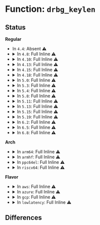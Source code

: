 # Function: <code>drbg_keylen</code>

## Status
<b>Regular</b>
<ul>
<li>
In <code>4.4</code>: Absent ⚠️
</li>
<li>
<details>
<summary>In <code>4.8</code>: Full Inline ⚠️</summary>

**Collision:** Unique Static

**Inline:** Full

**Transformation:** False

**Instances:**

```
In crypto/drbg.c (ffffffff813edbc8)
Location: include/crypto/drbg.h:154
Inline: True
Inline callers:
  - crypto/drbg.c:drbg_ctr_update
  - crypto/drbg.c:drbg_ctr_update
  - crypto/drbg.c:drbg_ctr_update
  - crypto/drbg.c:drbg_ctr_df
  - crypto/drbg.c:drbg_ctr_df
  - crypto/drbg.c:drbg_ctr_df
```
</details>
</li>
<li>
<details>
<summary>In <code>4.10</code>: Full Inline ⚠️</summary>

**Collision:** Unique Static

**Inline:** Full

**Transformation:** False

**Instances:**

```
In crypto/drbg.c (ffffffff81407408)
Location: include/crypto/drbg.h:156
Inline: True
Inline callers:
  - crypto/drbg.c:drbg_ctr_update
  - crypto/drbg.c:drbg_ctr_update
  - crypto/drbg.c:drbg_ctr_update
  - crypto/drbg.c:drbg_ctr_df
  - crypto/drbg.c:drbg_ctr_df
  - crypto/drbg.c:drbg_ctr_df
```
</details>
</li>
<li>
<details>
<summary>In <code>4.13</code>: Full Inline ⚠️</summary>

**Collision:** Unique Static

**Inline:** Full

**Transformation:** False

**Instances:**

```
In crypto/drbg.c (ffffffff81414aa0)
Location: include/crypto/drbg.h:156
Inline: True
Inline callers:
  - crypto/drbg.c:drbg_ctr_update
  - crypto/drbg.c:drbg_ctr_update
  - crypto/drbg.c:drbg_ctr_update
  - crypto/drbg.c:drbg_ctr_df
  - crypto/drbg.c:drbg_ctr_df
  - crypto/drbg.c:drbg_ctr_df
```
</details>
</li>
<li>
<details>
<summary>In <code>4.15</code>: Full Inline ⚠️</summary>

**Collision:** Unique Static

**Inline:** Full

**Transformation:** False

**Instances:**

```
In crypto/drbg.c (ffffffff8143f250)
Location: include/crypto/drbg.h:155
Inline: True
Inline callers:
  - crypto/drbg.c:drbg_ctr_update
  - crypto/drbg.c:drbg_ctr_update
  - crypto/drbg.c:drbg_ctr_update
  - crypto/drbg.c:drbg_ctr_df
  - crypto/drbg.c:drbg_ctr_df
  - crypto/drbg.c:drbg_ctr_df
```
</details>
</li>
<li>
<details>
<summary>In <code>4.18</code>: Full Inline ⚠️</summary>

**Collision:** Unique Static

**Inline:** Full

**Transformation:** False

**Instances:**

```
In crypto/drbg.c (ffffffff8147208e)
Location: include/crypto/drbg.h:155
Inline: True
Inline callers:
  - crypto/drbg.c:drbg_ctr_update
  - crypto/drbg.c:drbg_ctr_update
  - crypto/drbg.c:drbg_ctr_update
  - crypto/drbg.c:drbg_ctr_df
  - crypto/drbg.c:drbg_ctr_df
  - crypto/drbg.c:drbg_ctr_df
  - crypto/drbg.c:drbg_ctr_df
```
</details>
</li>
<li>
<details>
<summary>In <code>5.0</code>: Full Inline ⚠️</summary>

**Collision:** Unique Static

**Inline:** Full

**Transformation:** False

**Instances:**

```
In crypto/drbg.c (ffffffff8149041e)
Location: include/crypto/drbg.h:154
Inline: True
Inline callers:
  - crypto/drbg.c:drbg_ctr_update
  - crypto/drbg.c:drbg_ctr_update
  - crypto/drbg.c:drbg_ctr_update
  - crypto/drbg.c:drbg_ctr_df
  - crypto/drbg.c:drbg_ctr_df
  - crypto/drbg.c:drbg_ctr_df
  - crypto/drbg.c:drbg_ctr_df
```
</details>
</li>
<li>
<details>
<summary>In <code>5.3</code>: Full Inline ⚠️</summary>

**Collision:** Unique Static

**Inline:** Full

**Transformation:** False

**Instances:**

```
In crypto/drbg.c (ffffffff814bd5ce)
Location: include/crypto/drbg.h:156
Inline: True
Inline callers:
  - crypto/drbg.c:drbg_ctr_update
  - crypto/drbg.c:drbg_ctr_update
  - crypto/drbg.c:drbg_ctr_update
  - crypto/drbg.c:drbg_ctr_df
  - crypto/drbg.c:drbg_ctr_df
  - crypto/drbg.c:drbg_ctr_df
  - crypto/drbg.c:drbg_ctr_df
```
</details>
</li>
<li>
<details>
<summary>In <code>5.4</code>: Full Inline ⚠️</summary>

**Collision:** Unique Static

**Inline:** Full

**Transformation:** False

**Instances:**

```
In crypto/drbg.c (ffffffff814d62be)
Location: include/crypto/drbg.h:156
Inline: True
Inline callers:
  - crypto/drbg.c:drbg_ctr_update
  - crypto/drbg.c:drbg_ctr_update
  - crypto/drbg.c:drbg_ctr_update
  - crypto/drbg.c:drbg_ctr_df
  - crypto/drbg.c:drbg_ctr_df
  - crypto/drbg.c:drbg_ctr_df
  - crypto/drbg.c:drbg_ctr_df
```
</details>
</li>
<li>
<details>
<summary>In <code>5.8</code>: Full Inline ⚠️</summary>

**Collision:** Unique Static

**Inline:** Full

**Transformation:** False

**Instances:**

```
In crypto/drbg.c (ffffffff81535e7e)
Location: include/crypto/drbg.h:156
Inline: True
Inline callers:
  - crypto/drbg.c:drbg_ctr_update
  - crypto/drbg.c:drbg_ctr_update
  - crypto/drbg.c:drbg_ctr_update
  - crypto/drbg.c:drbg_ctr_df
  - crypto/drbg.c:drbg_ctr_df
  - crypto/drbg.c:drbg_ctr_df
```
</details>
</li>
<li>
<details>
<summary>In <code>5.11</code>: Full Inline ⚠️</summary>

**Collision:** Unique Static

**Inline:** Full

**Transformation:** False

**Instances:**

```
In crypto/drbg.c (ffffffff81552dee)
Location: include/crypto/drbg.h:156
Inline: True
Inline callers:
  - crypto/drbg.c:drbg_ctr_update
  - crypto/drbg.c:drbg_ctr_update
  - crypto/drbg.c:drbg_ctr_update
  - crypto/drbg.c:drbg_ctr_df
  - crypto/drbg.c:drbg_ctr_df
  - crypto/drbg.c:drbg_ctr_df
```
</details>
</li>
<li>
<details>
<summary>In <code>5.13</code>: Full Inline ⚠️</summary>

**Collision:** Unique Static

**Inline:** Full

**Transformation:** False

**Instances:**

```
In crypto/drbg.c (ffffffff8155b6ae)
Location: include/crypto/drbg.h:156
Inline: True
Inline callers:
  - crypto/drbg.c:drbg_ctr_update
  - crypto/drbg.c:drbg_ctr_update
  - crypto/drbg.c:drbg_ctr_update
  - crypto/drbg.c:drbg_ctr_df
  - crypto/drbg.c:drbg_ctr_df
  - crypto/drbg.c:drbg_ctr_df
  - crypto/drbg.c:drbg_ctr_df
```
</details>
</li>
<li>
<details>
<summary>In <code>5.15</code>: Full Inline ⚠️</summary>

**Collision:** Unique Static

**Inline:** Full

**Transformation:** False

**Instances:**

```
In crypto/drbg.c (ffffffff815bc9de)
Location: include/crypto/drbg.h:156
Inline: True
Inline callers:
  - crypto/drbg.c:drbg_ctr_update
  - crypto/drbg.c:drbg_ctr_update
  - crypto/drbg.c:drbg_ctr_update
  - crypto/drbg.c:drbg_ctr_df
  - crypto/drbg.c:drbg_ctr_df
  - crypto/drbg.c:drbg_ctr_df
  - crypto/drbg.c:drbg_ctr_df
```
</details>
</li>
<li>
<details>
<summary>In <code>5.19</code>: Full Inline ⚠️</summary>

**Collision:** Unique Static

**Inline:** Full

**Transformation:** False

**Instances:**

```
In crypto/drbg.c (ffffffff81666347)
Location: include/crypto/drbg.h:161
Inline: True
Inline callers:
  - crypto/drbg.c:drbg_ctr_update
  - crypto/drbg.c:drbg_ctr_update
  - crypto/drbg.c:drbg_ctr_update
  - crypto/drbg.c:drbg_ctr_df
  - crypto/drbg.c:drbg_ctr_df
  - crypto/drbg.c:drbg_ctr_df
  - crypto/drbg.c:drbg_ctr_df
```
</details>
</li>
<li>
<details>
<summary>In <code>6.2</code>: Full Inline ⚠️</summary>

**Collision:** Unique Static

**Inline:** Full

**Transformation:** False

**Instances:**

```
In crypto/drbg.c (ffffffff81720727)
Location: include/crypto/drbg.h:161
Inline: True
Inline callers:
  - crypto/drbg.c:drbg_ctr_update
  - crypto/drbg.c:drbg_ctr_update
  - crypto/drbg.c:drbg_ctr_update
  - crypto/drbg.c:drbg_ctr_df
  - crypto/drbg.c:drbg_ctr_df
  - crypto/drbg.c:drbg_ctr_df
  - crypto/drbg.c:drbg_ctr_df
```
</details>
</li>
<li>
<details>
<summary>In <code>6.5</code>: Full Inline ⚠️</summary>

**Collision:** Unique Static

**Inline:** Full

**Transformation:** False

**Instances:**

```
In crypto/drbg.c (ffffffff8175c024)
Location: include/crypto/drbg.h:161
Inline: True
Inline callers:
  - crypto/drbg.c:drbg_ctr_update
  - crypto/drbg.c:drbg_ctr_update
  - crypto/drbg.c:drbg_ctr_update
  - crypto/drbg.c:drbg_ctr_df
  - crypto/drbg.c:drbg_ctr_df
  - crypto/drbg.c:drbg_ctr_df
  - crypto/drbg.c:drbg_ctr_df
```
</details>
</li>
<li>
<details>
<summary>In <code>6.8</code>: Full Inline ⚠️</summary>

**Collision:** Unique Static

**Inline:** Full

**Transformation:** False

**Instances:**

```
In crypto/drbg.c (ffffffff8179df24)
Location: include/crypto/drbg.h:161
Inline: True
Inline callers:
  - crypto/drbg.c:drbg_ctr_update
  - crypto/drbg.c:drbg_ctr_update
  - crypto/drbg.c:drbg_ctr_update
  - crypto/drbg.c:drbg_ctr_df
  - crypto/drbg.c:drbg_ctr_df
  - crypto/drbg.c:drbg_ctr_df
  - crypto/drbg.c:drbg_ctr_df
```
</details>
</li>
</ul>
<b>Arch</b>
<ul>
<li>
<details>
<summary>In <code>arm64</code>: Full Inline ⚠️</summary>

**Collision:** Unique Static

**Inline:** Full

**Transformation:** False

**Instances:**

```
In crypto/drbg.c (ffff8000105d29fc)
Location: include/crypto/drbg.h:156
Inline: True
Inline callers:
  - crypto/drbg.c:drbg_ctr_update
  - crypto/drbg.c:drbg_ctr_update
  - crypto/drbg.c:drbg_ctr_update
  - crypto/drbg.c:drbg_ctr_df
  - crypto/drbg.c:drbg_ctr_df
  - crypto/drbg.c:drbg_ctr_df
  - crypto/drbg.c:drbg_ctr_df
```
</details>
</li>
<li>
<details>
<summary>In <code>armhf</code>: Full Inline ⚠️</summary>

**Collision:** Unique Static

**Inline:** Full

**Transformation:** False

**Instances:**

```
In crypto/drbg.c (c077f830)
Location: include/crypto/drbg.h:156
Inline: True
Inline callers:
  - crypto/drbg.c:drbg_ctr_update
  - crypto/drbg.c:drbg_ctr_update
  - crypto/drbg.c:drbg_ctr_update
  - crypto/drbg.c:drbg_ctr_df
  - crypto/drbg.c:drbg_ctr_df
  - crypto/drbg.c:drbg_ctr_df
  - crypto/drbg.c:drbg_ctr_df
```
</details>
</li>
<li>
<details>
<summary>In <code>ppc64el</code>: Full Inline ⚠️</summary>

**Collision:** Unique Static

**Inline:** Full

**Transformation:** False

**Instances:**

```
In crypto/drbg.c (c00000000075f024)
Location: include/crypto/drbg.h:156
Inline: True
Inline callers:
  - crypto/drbg.c:drbg_ctr_update
  - crypto/drbg.c:drbg_ctr_update
  - crypto/drbg.c:drbg_ctr_update
  - crypto/drbg.c:drbg_ctr_df
  - crypto/drbg.c:drbg_ctr_df
  - crypto/drbg.c:drbg_ctr_df
  - crypto/drbg.c:drbg_ctr_df
```
</details>
</li>
<li>
<details>
<summary>In <code>riscv64</code>: Full Inline ⚠️</summary>

**Collision:** Unique Static

**Inline:** Full

**Transformation:** False

**Instances:**

```
In crypto/drbg.c (ffffffe000417228)
Location: include/crypto/drbg.h:156
Inline: True
Inline callers:
  - crypto/drbg.c:drbg_ctr_update
  - crypto/drbg.c:drbg_ctr_update
  - crypto/drbg.c:drbg_ctr_update
  - crypto/drbg.c:drbg_ctr_df
  - crypto/drbg.c:drbg_ctr_df
  - crypto/drbg.c:drbg_ctr_df
  - crypto/drbg.c:drbg_ctr_df
```
</details>
</li>
</ul>
<b>Flavor</b>
<ul>
<li>
<details>
<summary>In <code>aws</code>: Full Inline ⚠️</summary>

**Collision:** Unique Static

**Inline:** Full

**Transformation:** False

**Instances:**

```
In crypto/drbg.c (ffffffff814ce89e)
Location: include/crypto/drbg.h:156
Inline: True
Inline callers:
  - crypto/drbg.c:drbg_ctr_update
  - crypto/drbg.c:drbg_ctr_update
  - crypto/drbg.c:drbg_ctr_update
  - crypto/drbg.c:drbg_ctr_df
  - crypto/drbg.c:drbg_ctr_df
  - crypto/drbg.c:drbg_ctr_df
  - crypto/drbg.c:drbg_ctr_df
```
</details>
</li>
<li>
<details>
<summary>In <code>azure</code>: Full Inline ⚠️</summary>

**Collision:** Unique Static

**Inline:** Full

**Transformation:** False

**Instances:**

```
In crypto/drbg.c (ffffffff814bf2be)
Location: include/crypto/drbg.h:156
Inline: True
Inline callers:
  - crypto/drbg.c:drbg_ctr_update
  - crypto/drbg.c:drbg_ctr_update
  - crypto/drbg.c:drbg_ctr_update
  - crypto/drbg.c:drbg_ctr_df
  - crypto/drbg.c:drbg_ctr_df
  - crypto/drbg.c:drbg_ctr_df
  - crypto/drbg.c:drbg_ctr_df
```
</details>
</li>
<li>
<details>
<summary>In <code>gcp</code>: Full Inline ⚠️</summary>

**Collision:** Unique Static

**Inline:** Full

**Transformation:** False

**Instances:**

```
In crypto/drbg.c (ffffffff814ca92e)
Location: include/crypto/drbg.h:156
Inline: True
Inline callers:
  - crypto/drbg.c:drbg_ctr_update
  - crypto/drbg.c:drbg_ctr_update
  - crypto/drbg.c:drbg_ctr_update
  - crypto/drbg.c:drbg_ctr_df
  - crypto/drbg.c:drbg_ctr_df
  - crypto/drbg.c:drbg_ctr_df
  - crypto/drbg.c:drbg_ctr_df
```
</details>
</li>
<li>
<details>
<summary>In <code>lowlatency</code>: Full Inline ⚠️</summary>

**Collision:** Unique Static

**Inline:** Full

**Transformation:** False

**Instances:**

```
In crypto/drbg.c (ffffffff814e33fe)
Location: include/crypto/drbg.h:156
Inline: True
Inline callers:
  - crypto/drbg.c:drbg_ctr_update
  - crypto/drbg.c:drbg_ctr_update
  - crypto/drbg.c:drbg_ctr_update
  - crypto/drbg.c:drbg_ctr_df
  - crypto/drbg.c:drbg_ctr_df
  - crypto/drbg.c:drbg_ctr_df
  - crypto/drbg.c:drbg_ctr_df
```
</details>
</li>
</ul>

## Differences

